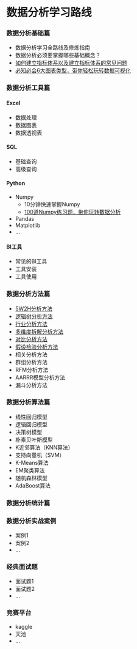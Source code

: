 # 数据分析学习路线

### 数据分析基础篇

- 数据分析学习全路线及修炼指南
- 数据分析必须要掌握哪些基础概念？
- [如何建立指标体系以及建立指标体系的常见问题](https://github.com/likuli/data-analysis-learning/blob/main/docs/analysis_fundamentals/indicator_system.md)
- [必知必会6大图表类型，带你轻松玩转数据可视化](https://github.com/likuli/data-analysis-learning/blob/main/docs/analysis_fundamentals/visualization_chart.md)

### 数据分析工具篇

#### Excel

- 数据处理
- 数据图表
- 数据透视表

#### SQL

- 基础查询
- 高级查询

#### Python

- Numpy
    - 10分钟快速掌握Numpy
    - [100道Numpy练习题，带你玩转数据分析](https://github.com/likuli/data-analysis-learning/blob/main/docs/analysis_tools/python_numpy_exercises.md)
- Pandas
- Matplotlib
- ...

#### BI工具

- 常见的BI工具
- 工具安装
- 工具使用

### 数据分析方法篇

- [5W2H分析方法](https://github.com/likuli/data-analysis-learning/blob/main/docs/analysis_method/1_5w2h_analysis.md)
- [逻辑树分析方法](https://github.com/likuli/data-analysis-learning/blob/main/docs/analysis_method/2_logical_tree_analysis.md)
- [行业分析方法](https://github.com/likuli/data-analysis-learning/blob/main/docs/analysis_method/3_pest_analysis.md)
- [多维度拆解分析方法](https://github.com/likuli/data-analysis-learning/blob/main/docs/analysis_method/4_multidimensional_analysis.md)
- [对比分析方法](https://github.com/likuli/data-analysis-learning/blob/main/docs/analysis_method/5_comparative_analysis.md)
- [假设检验分析方法](https://github.com/likuli/data-analysis-learning/blob/main/docs/analysis_method/6_hypothetical_test_analysis.md)
- 相关分析方法
- 群组分析方法
- RFM分析方法
- AARRR模型分析方法
- 漏斗分析方法

### 数据分析算法篇

- 线性回归模型
- 逻辑回归模型
- 决策树模型
- 朴素贝叶斯模型
- K近邻算法（KNN算法）
- 支持向量机（SVM）
- K-Means算法
- EM聚类算法
- 随机森林模型
- AdaBoost算法

### 数据分析统计篇

### 数据分析实战案例

- 案例1
- 案例2
- ...

### 经典面试题

- 面试题1
- 面试题2
- ...

### 竞赛平台

- kaggle
- 天池
- ...